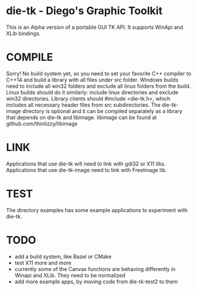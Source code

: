 # die-tk - Diego's Graphic Toolkit
This is an Alpha version of a portable GUI TK API. It supports WinApi and XLib bindings.

# COMPILE
Sorry! No build system yet, so you need to set your favorite C++ compiler to C++14 and build a library with all files under src folder.
Windows builds need to include all win32 folders and exclude all linux folders from the build. 
Linux builds should do it similarly: include linux directories and exclude win32 directories.
Library clients should #include <die-tk.h>, which includes all necessary header files from src subdirectories.
The die-tk-image directory is optional and it can be compiled separately as a library that depends on die-tk and libimage. libimage can be found at github.com/thinlizzy/libimage

# LINK
Applications that use die-tk will need to link with gdi32 or X11 libs.
Applications that use die-tk-image need to link with FreeImage lib.

# TEST
The directory examples has some example applications to experiment with die-tk.

# TODO
- add a build system, like Bazel or CMake
- test X11 more and more
- currently some of the Canvas functions are behaving differently in Winapi and XLib. They need to be normalized
- add more example apps, by moving code from die-tk-test2 to them
